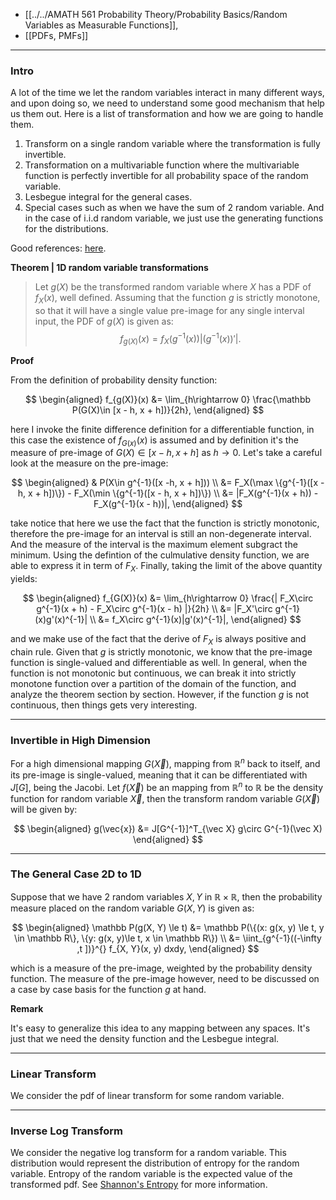 - [[../../AMATH 561 Probability Theory/Probability Basics/Random Variables as Measurable Functions]], 
- [[PDFs, PMFs]]

---
### **Intro**

A lot of the time we let the random variables interact in many different ways, and upon doing so, we need to understand some good mechanism that help us them out. Here is a list of transformation and how we are going to handle them. 
1. Transform on a single random variable where the transformation is fully invertible. 
2. Transformation on a multivariable function where the multivariable function is perfectly invertible for all probability space of the random variable. 
3. Lesbegue integral for the general cases. 
4. Special cases such as when we have the sum of 2 random variable. And in the case of i.i.d random variable, we just use the generating functions for the distributions. 

Good references: [here](https://en.wikipedia.org/wiki/Probability_density_function#Function_of_random_variables_and_change_of_variables_in_the_probability_density_function). 

**Theorem | 1D random variable transformations**

> Let $g(X)$ be the transformed random variable where $X$ has a PDF of $f_X(x)$, well defined. Assuming that the function $g$ is strictly monotone, so that it will have a single value pre-image for any single interval input, the PDF of $g(X)$ is given as: 
> $$f_{g(X)}(x) = f_X(g^{-1}(x))|(g^{-1}(x))'|. $$

**Proof**

From the definition of probability density function: 

$$
\begin{aligned}
    f_{g(X)}(x) &= \lim_{h\rightarrow 0}
    \frac{\mathbb P(G(X)\in [x - h, x + h])}{2h}, 
\end{aligned}
$$

here I invoke the finite difference definition for a differentiable function, in this case the existence of $f_{G(x)}(x)$ is assumed and by definition it's the measure of pre-image of $G(X)\in [x - h, x + h]$ as $h\rightarrow 0$. Let's take a careful look at the measure on the pre-image: 

$$
\begin{aligned}
    & P(X\in g^{-1}([x -h, x + h]))
    \\
    &=  
    F_X(\max \{g^{-1}([x - h, x + h])\}) - F_X(\min \{g^{-1}([x - h, x + h])\})
    \\
    &= |F_X(g^{-1}(x + h)) - F_X(g^{-1}(x - h))|, 
\end{aligned}
$$

take notice that here we use the fact that the function is strictly monotonic, therefore the pre-image for an interval is still an non-degenerate interval. And the measure of the interval is the maximum element subgract the minimum. Using the defintion of the culmulative density function, we are able to express it in term of $F_X$. Finally, taking the limit of the above quantity yields: 

$$
\begin{aligned}
    f_{G(X)}(x) &= 
    \lim_{h\rightarrow 0}
    \frac{|
        F_X\circ g^{-1}(x + h) - F_X\circ g^{-1}(x - h)
    |}{2h}
    \\
    &= |F_X'\circ g^{-1}(x)g'(x)^{-1}|
    \\
    &= f_X\circ g^{-1}(x)|g'(x)^{-1}|, 
\end{aligned}
$$

and we make use of the fact that the derive of $F_X$ is always positive and chain rule. Given that $g$ is strictly monotonic, we know that the pre-image function is single-valued and differentiable as well. In general, when the function is not monotonic but continuous, we can break it into strictly monotone function over a partition of the domain of the function, and analyze the theorem section by section. However, if the function $g$ is not continuous, then things gets very interesting. 

---
### **Invertible in High Dimension**

For a high dimensional mapping $G(\vec{X})$, mapping from $\mathbb R^n$ back to itself, and its pre-image is single-valued, meaning that it can be differentiated with $J[G]$, being the Jacobi. Let $f(\vec{X})$ be an mapping from $\mathbb R^n$ to $\mathbb R$ be the  density function for random variable $\vec{X}$, then the transform random variable $G(\vec {X})$ will be given by: 

$$
\begin{aligned}
    g(\vec{x}) &= 
    J[G^{-1}]^T_{\vec X} g\circ G^{-1}(\vec X)
\end{aligned}
$$

---
### **The General Case 2D to 1D**

Suppose that we have 2 random variables $X, Y$ in $\mathbb R\times \mathbb R$, then the probability measure placed on the random variable $G(X, Y)$ is given as: 

$$
\begin{aligned}
    \mathbb P(g(X, Y) \le t) &= 
    \mathbb P(\{(x: g(x, y) \le t, y \in \mathbb R\}, \{y: g(x, y)\le t, x \in \mathbb R\})
    \\
    &= \iint_{g^{-1}((-\infty ,t ])}^{} 
    f_{X, Y}(x, y)
    dxdy, 
\end{aligned}
$$

which is a measure of the pre-image, weighted by the probability density function. The measure of the pre-image however, need to be discussed on a case by case basis for the function $g$ at hand. 

**Remark**

It's easy to generalize this idea to any mapping between any spaces. It's just that we need the density function and the Lesbegue integral. 

---
### **Linear Transform**

We consider the pdf of linear transform for some random variable. 

---
### **Inverse Log Transform**

We consider the negative log transform for a random variable. This distribution would represent the distribution of entropy for the random variable. Entropy of the random variable is the expected value of the transformed pdf. See [Shannon's Entropy](Shannon's%20Entropy.md) for more information. 






